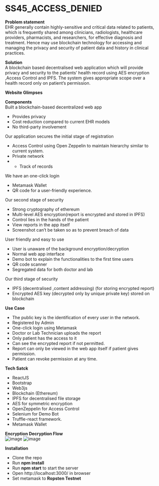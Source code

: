 # SS45_ACCESS_DENIED


**Problem statement**<br/>
EHR generally contain highly-sensitive and critical data related to patients, which is frequently shared among clinicians, radiologists, healthcare providers, pharmacists, and researchers, for effective diagnosis and treatment. Hence may use blockchain technology for accessing and managing the privacy and security of patient data and history in clinical practices.

**Solution**<br/>
A blockchain based decentralised web application which will provide privacy and security to the patients’ health record using AES encryption ,Access Control and IPFS. The system gives appropriate scope over a health record only on patient’s permission.

**Website Glimpses**


**Components**<br/>
Built a blockchain-based decentralized web app<br/>
- Provides privacy
- Cost reduction compared to current EHR models
- No third-party involvement

Our application secures the initial stage of registration <br/>
- Access Control using Open Zeppelin to maintain hierarchy similar to current system.
- Private network
- - Track of records 

We have an one-click login <br/>
- Metamask Wallet
- QR code for a user-friendly experience.  

Our second stage of security<br/>
- Strong cryptography of ethereum
- Multi-level AES encryption(report is encrypted and stored in IPFS)
- Control lies in the hands of the patient
- View reports in the app itself
- Screenshot can’t be taken so as to prevent breach of data

User friendly and easy to use<br/>
- User is unaware of the background encryption/decryption 
- Normal web app interface
- Demo bot to explain the functionalities to the first time users
- QR code scanner
- Segregated data for both doctor and lab
            
Our third stage of security<br/>
- IPFS (decentralised ,content addressing) (for storing encrypted report)
- Encrypted AES key (decrypted only by unique private key)  stored on blockchain


**Use Case**<br/>
- The public key is the identification of every user in the network.
- Registered by Admin
- One-click login using Metamask
- Doctor or Lab Technician uploads the report
- Only patient has the access to it
- Can see the encrypted report if not permitted.
- Report can only be viewed in the web app itself if patient gives permission.
- Patient can revoke permission at any time.

**Tech Satck**
- ReactJS
- Bootstrap
- Web3js
- Blockchain (Ethereum)                   
- IPFS for decentralised file storage
- AES for symmetric encryption
- OpenZeppelin for Access Control
- Selenium for Demo Bot
- Truffle-react framework.
- Metamask Wallet


**Encryption Decryption Flow**<br/>
![image](https://drive.google.com/uc?export=view&id=1913oZeBZPBNiUuk8gu3ZSbLBA2l_VQtG)
![image](https://drive.google.com/uc?export=view&id=1cy-VCjGc8UnNhYKdadeBMj5Fq52cWlAr)


**Installation**

- Clone the repo
- Run **npm install**
- Run **npm start** to start the server
- Open http://localhost:3000/ in browser
- Set metamask to **Ropsten Testnet**





